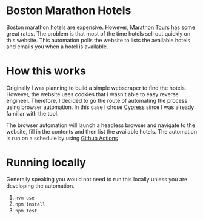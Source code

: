 # Boston Marathon Hotels

Boston marathon hotels are expensive. However, [Marathon Tours](https://www.marathontours.com/) has some great rates.
The problem is that most of the time hotels sell out quickly on this website. 
This automation polls the website to lists the available hotels and emails you when a hotel is available.

# How this works

Originally I was planning to build a simple webscraper to find the hotels. However, the website uses 
cookies that I wasn't able to easy reverse engineer. Therefore, I decided to go the route of automating
the process using browser automation. In this case I chose [Cypress](https://www.cypress.io/) since I was
already familiar with the tool.

The browser automation will launch a headless browser and navigate to the website, fill in the contents 
and then list the available hotels. The automation is run on a schedule by using [Github Actions](https://github.com/features/actions)

# Running locally

Generally speaking you would not need to run this locally unless you are developing the automation. 

1. `nvm use`
2. `npm install`
3. `npm test`
